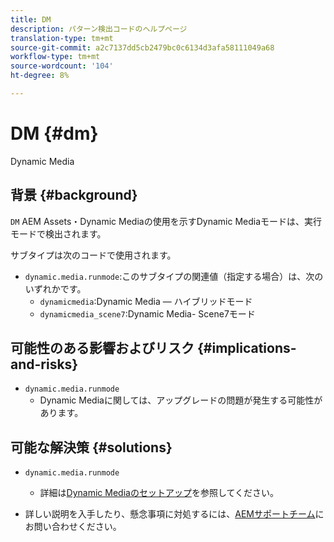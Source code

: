 ```yaml
---
title: DM
description: パターン検出コードのヘルプページ
translation-type: tm+mt
source-git-commit: a2c7137dd5cb2479bc0c6134d3afa58111049a68
workflow-type: tm+mt
source-wordcount: '104'
ht-degree: 8%

---
```



# DM {#dm}

Dynamic Media

## 背景 {#background}

`DM` AEM Assets・Dynamic Mediaの使用を示すDynamic Mediaモードは、実行モードで検出されます。

サブタイプは次のコードで使用されます。

* `dynamic.media.runmode`:このサブタイプの関連値（指定する場合）は、次のいずれかです。
   * `dynamicmedia`:Dynamic Media — ハイブリッドモード
   * `dynamicmedia_scene7`:Dynamic Media- Scene7モード

## 可能性のある影響およびリスク {#implications-and-risks}

* `dynamic.media.runmode`
   * Dynamic Mediaに関しては、アップグレードの問題が発生する可能性があります。

## 可能な解決策 {#solutions}

* `dynamic.media.runmode`
   * 詳細は[Dynamic Mediaのセットアップ](https://experienceleague.adobe.com/docs/experience-manager-cloud-service/assets/dynamicmedia/administering-dynamic-media.html)を参照してください。

* 詳しい説明を入手したり、懸念事項に対処するには、[AEMサポートチーム](https://helpx.adobe.com/enterprise/using/support-for-experience-cloud.html)にお問い合わせください。
